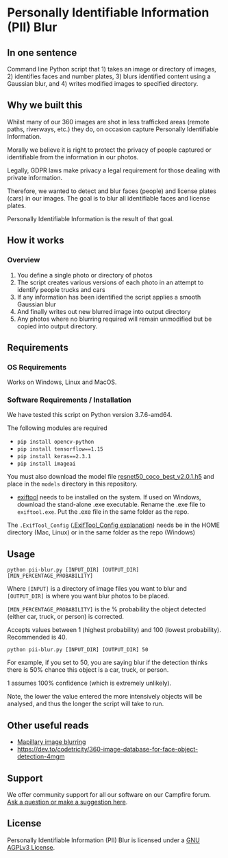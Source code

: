 # Personally Identifiable Information (PII) Blur

## In one sentence

Command line Python script that 1) takes an image or directory of images, 2) identifies faces and number plates, 3) blurs identified content using a Gaussian blur, and 4) writes modified images to specified directory.

## Why we built this

Whilst many of our 360 images are shot in less trafficked areas (remote paths, riverways, etc.) they do, on occasion capture Personally Identifiable Information.

Morally we believe it is right to protect the privacy of people captured or identifiable from the information in our photos.

Legally, GDPR laws make privacy a legal requirement for those dealing with private information.

Therefore, we wanted to detect and blur faces (people) and license plates (cars) in our images. The goal is to blur all identifiable faces and license plates.

Personally Identifiable Information is the result of that goal.

## How it works

### Overview

1. You define a single photo or directory of photos
2. The script creates various versions of each photo in an attempt to identify people trucks and cars
3. If any information has been identified the script applies a smooth Gaussian blur
4. And finally writes out new blurred image into output directory
5. Any photos where no blurring required will remain unmodified but be copied into output directory.

## Requirements

### OS Requirements

Works on Windows, Linux and MacOS.

### Software Requirements / Installation

We have tested this script on Python version 3.7.6-amd64.

The following modules are required

* `pip install opencv-python`
* `pip install tensorflow==1.15`
* `pip install keras==2.3.1`
* `pip install imageai`

You must also download the model file [resnet50_coco_best_v2.0.1.h5](https://github.com/OlafenwaMoses/ImageAI/releases/tag/1.0) and place in the `models` directory in this repository.

* [exiftool](https://exiftool.org/) needs to be installed on the system. If used on Windows, download the stand-alone .exe executable. Rename the .exe file to `exiftool.exe`. Put the .exe file in the same folder as the repo.

The `.ExifTool_Config` ([.ExifTool_Config explanation](https://exiftool.org/faq.html#Q11)) needs be in the HOME directory (Mac, Linux) or in the same folder as the repo (Windows)

## Usage

```
python pii-blur.py [INPUT_DIR] [OUTPUT_DIR] [MIN_PERCENTAGE_PROBABILITY]
```

Where `[INPUT]` is a directory of image files you want to blur and `[OUTPUT_DIR]` is where you want blur photos to be placed.

`[MIN_PERCENTAGE_PROBABILITY]` is the % probability the object detected (either car, truck, or person) is corrected.

Accepts values between 1 (highest probability) and 100 (lowest probability). Recommended is 40.

```
python pii-blur.py [INPUT_DIR] [OUTPUT_DIR] 50
```

For example, if you set to 50, you are saying blur if the detection thinks there is 50% chance this object is a car, truck, or person.

1 assumes 100% confidence (which is extremely unlikely).

Note, the lower the value entered the more intensively objects will be analysed, and thus the longer the script will take to run.

## Other useful reads

* [Mapillary image blurring](https://blog.mapillary.com/update/2018/04/19/accurate-privacy-blurring-at-scale.html)
* https://dev.to/codetricity/360-image-database-for-face-object-detection-4mgm

## Support 

We offer community support for all our software on our Campfire forum. [Ask a question or make a suggestion here](https://campfire.trekview.org/c/support/8).

## License

Personally Identifiable Information (PII) Blur is licensed under a [GNU AGPLv3 License](/LICENSE.txt).